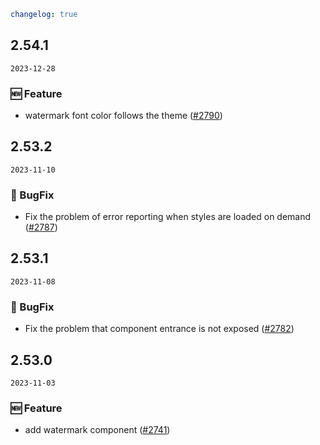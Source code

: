 ```yaml
changelog: true
```

## 2.54.1

`2023-12-28`

### 🆕 Feature

- watermark font color  follows the theme ([#2790](https://github.com/arco-design/arco-design-vue/pull/2790))


## 2.53.2

`2023-11-10`

### 🐛 BugFix

- Fix the problem of error reporting when styles are loaded on demand ([#2787](https://github.com/arco-design/arco-design-vue/pull/2787))


## 2.53.1

`2023-11-08`

### 🐛 BugFix

- Fix the problem that component entrance is not exposed ([#2782](https://github.com/arco-design/arco-design-vue/pull/2782))


## 2.53.0

`2023-11-03`

### 🆕 Feature

- add watermark component ([#2741](https://github.com/arco-design/arco-design-vue/pull/2741))


